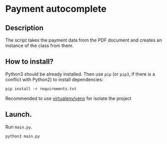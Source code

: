 # Payment autocomplete

## Description

The script takes the payment data from the PDF document and creates an instance of the class from them.

## How to install?

Python3 should be already installed. 
Then use `pip` (or `pip3`, if there is a conflict with Python2) to install dependencies:

```commandline
pip install -r requirements.txt
```

Recommended to use [virtualenv/venv](https://docs.python.org/3/library/venv.html) for isolate the project

## Launch.

Run `main.py`.
```commandline
python3 main.py
```